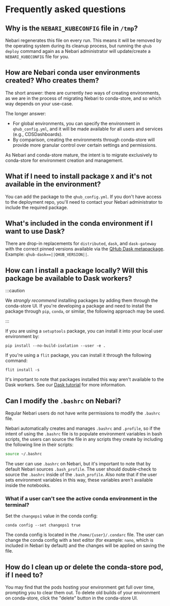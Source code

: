 # Frequently asked questions

## Why is the `NEBARI_KUBECONFIG` file in `/tmp`?

Nebari regenerates this file on every run. This means it will be removed by the operating system during its cleanup process, but running the `qhub deploy` command again as a Nebari administrator will update/create a `NEBARI_KUBECONFIG` file for you.

## How are Nebari conda user environments created? Who creates them?

The short answer: there are currently *two* ways of creating environments, as we are in the process of migrating Nebari to conda-store, and so which way depends on your use-case.

The longer answer:

 - For global environments, you can specify the environment in `qhub_config.yml`, and it will be made available for all users and services (e.g., CDSDashboards). 
 - By comparison, creating the environments through conda-store will provide more granular control over certain settings and permissions.

As Nebari and conda-store mature, the intent is to migrate exclusively to conda-store for environment creation and management.

## What if I need to install package `X` and it's not available in the environment?

You can add the package to the `qhub_config.yml`. If you don't have access to the deployment repo, you'll need to contact your Nebari administrator to
include the required package.

## What's included in the conda environment if I want to use Dask?

There are drop-in replacements for `distributed`, `dask`, and `dask-gateway` with the correct pinned versions available via the [QHub Dask metapackage](https://github.com/conda-forge/qhub-dask-feedstock). Example: `qhub-dask==||QHUB_VERSION||`.

## How can I install a package locally? Will this package be available to Dask workers?

:::caution

We *strongly recommend* installing packages by adding them through the conda-store UI. If you're developing a package and need to install the package through `pip`, `conda`, or similar, the following approach may be used.

:::

If you are using a `setuptools` package, you can install it into your local user environment by:

```shell
pip install --no-build-isolation --user -e .
```

If you're using a `flit` package, you can install it through the following command:

```shell
flit install -s
```

It's important to note that packages installed this way aren't available to the Dask workers. See our [Dask tutorial](tutorials/using_dask.md) for more information.

## Can I modify the `.bashrc` on Nebari?

Regular Nebari users do not have write permissions to modify the `.bashrc` file.

Nebari automatically creates and manages `.bashrc` and `.profile`, so if the intent of using the `.bashrc` file is to populate environment variables in bash scripts, the users can source the file in any scripts they create by including the following line in their scripts:

```bash
source ~/.bashrc
```

The user can use `.bashrc` on Nebari, but it's important to note that by default Nebari sources `.bash_profile`. The user should double-check to source the `.bashrc` inside of the `.bash_profile`. Also note that if the user sets environment variables in this way, these variables aren't available inside the notebooks.

### What if a user can't see the active conda environment in the terminal?

Set the `changeps1` value in the conda config:

```shell
conda config --set changeps1 true
```

The conda config is located in the `/home/{user}/.condarc` file. The user can change the conda config with a text editor (for example: `nano`, which is included in Nebari by default) and the changes will be applied on saving the file.

## How do I clean up or delete the conda-store pod, if I need to?

You may find that the pods hosting your environment get full over time, prompting you to clear them out. To delete old builds of your environment on conda-store, click the "delete" button in the conda-store UI.